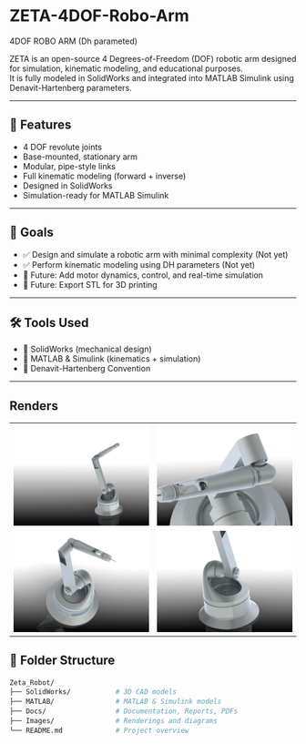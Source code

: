 
# ZETA-4DOF-Robo-Arm
4DOF ROBO ARM (Dh parameted)

ZETA is an open-source 4 Degrees-of-Freedom (DOF) robotic arm designed for simulation, kinematic modeling, and educational purposes.  
It is fully modeled in SolidWorks and integrated into MATLAB Simulink using Denavit-Hartenberg parameters.

---

## 📌 Features

- 4 DOF revolute joints
- Base-mounted, stationary arm
- Modular, pipe-style links
- Full kinematic modeling (forward + inverse)
- Designed in SolidWorks
- Simulation-ready for MATLAB Simulink

---

## 🎯 Goals

- ✅ Design and simulate a robotic arm with minimal complexity (Not yet)
- ✅ Perform kinematic modeling using DH parameters (Not yet)
- 🔄 Future: Add motor dynamics, control, and real-time simulation
- 🔄 Future: Export STL for 3D printing

---

## 🛠️ Tools Used

- 🧩 SolidWorks (mechanical design)
- 🧠 MATLAB & Simulink (kinematics + simulation)
- 📐 Denavit-Hartenberg Convention

---
## Renders
<table>
  <tr>
    <td><img src="https://github.com/ETA-Space01/ZETA-4DOF-Robo-Arm/blob/main/Images/Render1.JPG" width="300"/></td>
    <td><img src="https://github.com/ETA-Space01/ZETA-4DOF-Robo-Arm/blob/main/Images/Render2.JPG" width="300"/></td>
  </tr>
  <tr>
    <td><img src="https://github.com/ETA-Space01/ZETA-4DOF-Robo-Arm/blob/main/Images/Render3.JPG" width="300"/></td>
    <td><img src="https://github.com/ETA-Space01/ZETA-4DOF-Robo-Arm/blob/main/Images/Render4.JPG" width="300"/></td>
  </tr>
</table>

## 📂 Folder Structure

```bash
Zeta_Robot/
├── SolidWorks/           # 3D CAD models
├── MATLAB/               # MATLAB & Simulink models
├── Docs/                 # Documentation, Reports, PDFs
├── Images/               # Renderings and diagrams
└── README.md             # Project overview
